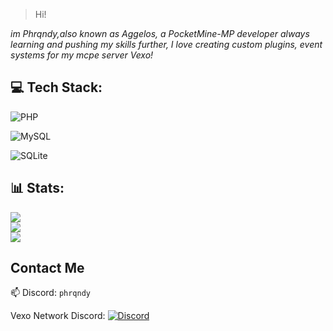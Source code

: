 > Hi!

*im Phrqndy,also known as Aggelos, a PocketMine-MP developer always learning and pushing my skills further,
I love creating custom plugins, event systems for my mcpe server Vexo!*



>

## 💻 Tech Stack:

 ![PHP](https://img.shields.io/badge/php-%23777BB4.svg?style=for-the-badge&logo=php&logoColor=white)

 
 ![MySQL](https://img.shields.io/badge/mysql-4479A1.svg?style=for-the-badge&logo=mysql&logoColor=white)
 
 ![SQLite](https://img.shields.io/badge/sqlite-%2307405e.svg?style=for-the-badge&logo=sqlite&logoColor=white)







## 📊 Stats:
![](https://github-readme-stats.vercel.app/api?username=phrqndy&theme=dark&hide_border=false&include_all_commits=false&count_private=true)<br/>
![](https://github-readme-streak-stats.herokuapp.com/?user=phrqndy&theme=dark&hide_border=false)<br/>
![](https://github-readme-stats.vercel.app/api/top-langs/?username=phrqndy&theme=dark&hide_border=false&include_all_commits=false&count_private=true&layout=compact)





## Contact Me  
📫 Discord: `phrqndy`  

Vexo Network Discord:
[![Discord](https://img.shields.io/badge/Discord-%237289DA.svg?logo=discord&logoColor=white)](https://discord.gg/9yE66dUdKF)